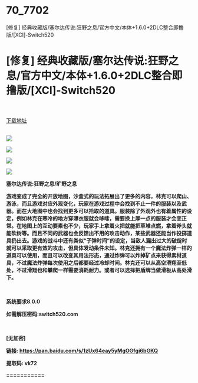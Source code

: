 # 70_7702
[修复] 经典收藏版/塞尔达传说:狂野之息/官方中文/本体+1.6.0+2DLC整合即撸版/[XCI]-Switch520
# [修复] 经典收藏版/塞尔达传说:狂野之息/官方中文/本体+1.6.0+2DLC整合即撸版/[XCI]-Switch520
 <br/></br>
[下载地址](https://www.switch520.cc/article/7702 "下载地址")
<br/></br>

<p><strong><img src="https://www.switch520.cc/muke_img/upload_art_editor_20210512-1_1106fa50f9fa106bbf2329e658e4b89e.jpg"></strong></p>
<p><strong><img src="https://www.switch520.cc/muke_img/upload_art_editor_20210512-1_8f022f9f8e5d7c858821f4a1159a93be.jpg"></strong></p>
<p><strong><img src="https://www.switch520.cc/muke_img/upload_art_editor_20210512-1_9cf46946f88214d1d6150b58a95ccf7d.jpg"></strong></p>
<p><strong><img src="https://www.switch520.cc/muke_img/upload_art_editor_20210512-1_042806f342e4bc2897e03152ebfb9bfc.jpg"></strong></p>
<p><strong>塞尔达传说:狂野之息/旷野之息</strong></p>
<p><strong>游戏变成了完全的开放地图，沙盒式的玩法拓展出了更多的内容，林克可以爬山、游泳，而且游戏对应外观变化，玩家在游戏过程中会找到不止一件的服装以及武器。而在大地图中也会找到更多可以拾取的道具。服装除了外观外也有着属性的设定，例如林克在寒冷的地方穿薄衣服就会哆嗦，需要换上厚一点的服装才会变正常。在地图上的互动要素也不少，玩家手上拿着火把就能把草堆点燃，拿着斧头就能砍树等。而且不同的武器也会反馈出不用的攻击动作，某些武器还能当作投掷道具扔出去。游戏的战斗中还有类似“子弹时间”的设定，当敌人漏出过大的破绽时就可以采取更有效的攻击，但具体发动条件未知。林克还拥有一个魔法炸弹一样的道具可以使用，而且可以改变其用法形态，通过炸弹可以炸掉矿点来获得素材道具，不过魔法炸弹每次使用之后都要经过冷却时间。林克还可以从高空滑翔至低处，不过滑翔也和攀爬一样需要消耗耐力。或者可以选择把盾牌当做滑板从高处滑下。</strong></p>
<p>&nbsp;</p>
<p><strong>系统要求8.0.0</strong></p>
<p><strong>如需解压密码:switch520.com</strong></p>
<p>&nbsp;</p>
<p><strong>[无加密]</strong></p>
<p><strong>链接: <a href="https://pan.baidu.com/s/1zUx64eay5yMgOGfgi6bGKQ">https://pan.baidu.com/s/1zUx64eay5yMgOGfgi6bGKQ </a></strong></p>
<p><strong>提取码: vk72</strong></p>
<p><strong>===========</strong></p>
